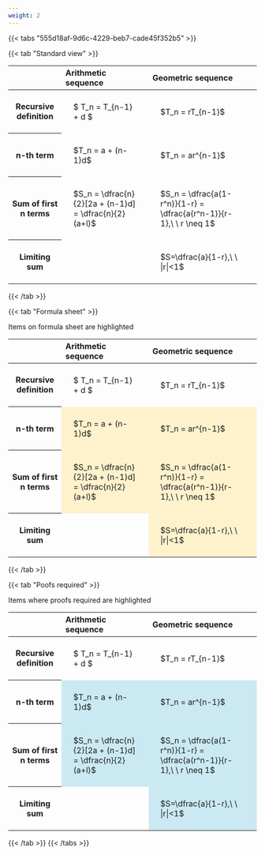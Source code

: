 ```yaml
---
weight: 2
---
```


{{< tabs "555d18af-9d6c-4229-beb7-cade45f352b5" >}}

{{< tab "Standard view" >}}

<style type="text/css">
#T_8e5a1 th.col_heading {
  text-align: left;
  font-size: 1em;
}
#T_8e5a1 td {
  text-align: left;
  font-size: 1em;
  padding: 1.5em;
}
</style>
<table id="T_8e5a1">
  <thead>
    <tr>
      <th class="blank level0" >&nbsp;</th>
      <th id="T_8e5a1_level0_col0" class="col_heading level0 col0" >Arithmetic sequence</th>
      <th id="T_8e5a1_level0_col1" class="col_heading level0 col1" >Geometric sequence</th>
    </tr>
  </thead>
  <tbody>
    <tr>
      <th id="T_8e5a1_level0_row0" class="row_heading level0 row0" >Recursive definition</th>
      <td id="T_8e5a1_row0_col0" class="data row0 col0" >$ T_n = T_{n-1} + d $</td>
      <td id="T_8e5a1_row0_col1" class="data row0 col1" >$T_n = rT_{n-1}$</td>
    </tr>
    <tr>
      <th id="T_8e5a1_level0_row1" class="row_heading level0 row1" >n-th term</th>
      <td id="T_8e5a1_row1_col0" class="data row1 col0" >$T_n = a + (n-1)d$</td>
      <td id="T_8e5a1_row1_col1" class="data row1 col1" >$T_n = ar^{n-1}$</td>
    </tr>
    <tr>
      <th id="T_8e5a1_level0_row2" class="row_heading level0 row2" >Sum of first n terms</th>
      <td id="T_8e5a1_row2_col0" class="data row2 col0" >$S_n = \dfrac{n}{2}[2a + (n-1)d] = \dfrac{n}{2}(a+l)$</td>
      <td id="T_8e5a1_row2_col1" class="data row2 col1" >$S_n = \dfrac{a(1-r^n)}{1-r} = \dfrac{a(r^n-1)}{r-1},\ \  r \neq 1$</td>
    </tr>
    <tr>
      <th id="T_8e5a1_level0_row3" class="row_heading level0 row3" >Limiting sum</th>
      <td id="T_8e5a1_row3_col0" class="data row3 col0" ></td>
      <td id="T_8e5a1_row3_col1" class="data row3 col1" >$S=\dfrac{a}{1-r},\ \ |r|<1$</td>
    </tr>
  </tbody>
</table>
{{< /tab >}}

{{< tab "Formula sheet" >}}

Items on formula sheet are highlighted 
<br>
<style type="text/css">
#T_32861 th.col_heading {
  text-align: left;
  font-size: 1em;
}
#T_32861 td {
  text-align: left;
  font-size: 1em;
  padding: 1.5em;
}
#T_32861_row0_col0, #T_32861_row0_col1, #T_32861_row3_col0 {
  background-color: rgba(0,0,0,0);
}
#T_32861_row1_col0, #T_32861_row1_col1, #T_32861_row2_col0, #T_32861_row2_col1, #T_32861_row3_col1 {
  background-color: rgba(255,194,10, 0.2);
}
</style>
<table id="T_32861">
  <thead>
    <tr>
      <th class="blank level0" >&nbsp;</th>
      <th id="T_32861_level0_col0" class="col_heading level0 col0" >Arithmetic sequence</th>
      <th id="T_32861_level0_col1" class="col_heading level0 col1" >Geometric sequence</th>
    </tr>
  </thead>
  <tbody>
    <tr>
      <th id="T_32861_level0_row0" class="row_heading level0 row0" >Recursive definition</th>
      <td id="T_32861_row0_col0" class="data row0 col0" >$ T_n = T_{n-1} + d $</td>
      <td id="T_32861_row0_col1" class="data row0 col1" >$T_n = rT_{n-1}$</td>
    </tr>
    <tr>
      <th id="T_32861_level0_row1" class="row_heading level0 row1" >n-th term</th>
      <td id="T_32861_row1_col0" class="data row1 col0" >$T_n = a + (n-1)d$</td>
      <td id="T_32861_row1_col1" class="data row1 col1" >$T_n = ar^{n-1}$</td>
    </tr>
    <tr>
      <th id="T_32861_level0_row2" class="row_heading level0 row2" >Sum of first n terms</th>
      <td id="T_32861_row2_col0" class="data row2 col0" >$S_n = \dfrac{n}{2}[2a + (n-1)d] = \dfrac{n}{2}(a+l)$</td>
      <td id="T_32861_row2_col1" class="data row2 col1" >$S_n = \dfrac{a(1-r^n)}{1-r} = \dfrac{a(r^n-1)}{r-1},\ \  r \neq 1$</td>
    </tr>
    <tr>
      <th id="T_32861_level0_row3" class="row_heading level0 row3" >Limiting sum</th>
      <td id="T_32861_row3_col0" class="data row3 col0" ></td>
      <td id="T_32861_row3_col1" class="data row3 col1" >$S=\dfrac{a}{1-r},\ \ |r|<1$</td>
    </tr>
  </tbody>
</table>
{{< /tab >}}

{{< tab "Poofs required" >}}

Items where proofs required are highlighted 
<br>
<style type="text/css">
#T_925b4 th.col_heading {
  text-align: left;
  font-size: 1em;
}
#T_925b4 td {
  text-align: left;
  font-size: 1em;
  padding: 1.5em;
}
#T_925b4_row0_col0, #T_925b4_row0_col1, #T_925b4_row3_col0 {
  background-color: rgba(0,0,0,0);
}
#T_925b4_row1_col0, #T_925b4_row1_col1, #T_925b4_row2_col0, #T_925b4_row2_col1, #T_925b4_row3_col1 {
  background-color: rgba(0,150,200, 0.2);
}
</style>
<table id="T_925b4">
  <thead>
    <tr>
      <th class="blank level0" >&nbsp;</th>
      <th id="T_925b4_level0_col0" class="col_heading level0 col0" >Arithmetic sequence</th>
      <th id="T_925b4_level0_col1" class="col_heading level0 col1" >Geometric sequence</th>
    </tr>
  </thead>
  <tbody>
    <tr>
      <th id="T_925b4_level0_row0" class="row_heading level0 row0" >Recursive definition</th>
      <td id="T_925b4_row0_col0" class="data row0 col0" >$ T_n = T_{n-1} + d $</td>
      <td id="T_925b4_row0_col1" class="data row0 col1" >$T_n = rT_{n-1}$</td>
    </tr>
    <tr>
      <th id="T_925b4_level0_row1" class="row_heading level0 row1" >n-th term</th>
      <td id="T_925b4_row1_col0" class="data row1 col0" >$T_n = a + (n-1)d$</td>
      <td id="T_925b4_row1_col1" class="data row1 col1" >$T_n = ar^{n-1}$</td>
    </tr>
    <tr>
      <th id="T_925b4_level0_row2" class="row_heading level0 row2" >Sum of first n terms</th>
      <td id="T_925b4_row2_col0" class="data row2 col0" >$S_n = \dfrac{n}{2}[2a + (n-1)d] = \dfrac{n}{2}(a+l)$</td>
      <td id="T_925b4_row2_col1" class="data row2 col1" >$S_n = \dfrac{a(1-r^n)}{1-r} = \dfrac{a(r^n-1)}{r-1},\ \  r \neq 1$</td>
    </tr>
    <tr>
      <th id="T_925b4_level0_row3" class="row_heading level0 row3" >Limiting sum</th>
      <td id="T_925b4_row3_col0" class="data row3 col0" ></td>
      <td id="T_925b4_row3_col1" class="data row3 col1" >$S=\dfrac{a}{1-r},\ \ |r|<1$</td>
    </tr>
  </tbody>
</table>
{{< /tab >}}
{{< /tabs >}}
